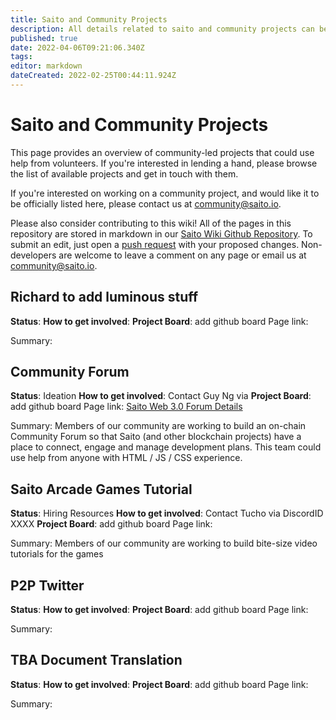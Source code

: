 ```yaml
---
title: Saito and Community Projects
description: All details related to saito and community projects can be found here
published: true
date: 2022-04-06T09:21:06.340Z
tags: 
editor: markdown
dateCreated: 2022-02-25T00:44:11.924Z
---
```


# Saito and Community Projects

This page provides an overview of community-led projects that could use help from volunteers. If you're interested in lending a hand, please browse the list of available projects and get in touch with them.

If you're interested on working on a community project, and would like it to be officially listed here, please contact us at community@saito.io.

Please also consider contributing to this wiki! All of the pages in this repository are stored in markdown in our [Saito Wiki Github Repository](https://github.com/saitotech/wiki). To submit an edit, just open a [push request]( https://github.com/SaitoTech/wiki.git) with your proposed changes. Non-developers are welcome to leave a comment on any page or email us at community@saito.io.

## Richard to add luminous stuff

**Status**: 
**How to get involved**: 
**Project Board**: add github board
Page link: 

Summary: 

## Community Forum

**Status**: Ideation
**How to get involved**: Contact Guy Ng via
**Project Board**: add github board
Page link: [Saito Web 3.0 Forum Details](/community/projects/forum)

Summary: Members of our community are working to build an on-chain Community Forum so that Saito (and other blockchain projects) have a place to connect, engage and manage development plans. This team could use help from anyone with HTML / JS / CSS experience.

## Saito Arcade Games Tutorial

**Status**: Hiring Resources
**How to get involved**: Contact Tucho via DiscordID XXXX
**Project Board**: add github board
Page link:

Summary: Members of our community are working to build bite-size video tutorials for the games

## P2P Twitter

**Status**: 
**How to get involved**: 
**Project Board**: add github board
Page link: 

Summary: 

## TBA Document Translation

**Status**: 
**How to get involved**: 
**Project Board**: add github board
Page link: 

Summary: 